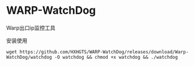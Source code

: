 # WARP-WatchDog
Warp出口ip监控工具

安装使用
```
wget https://github.com/HXHGTS/WARP-WatchDog/releases/download/Warp-WatchDog/watchdog -O watchdog && chmod +x watchdog && ./watchdog
```
